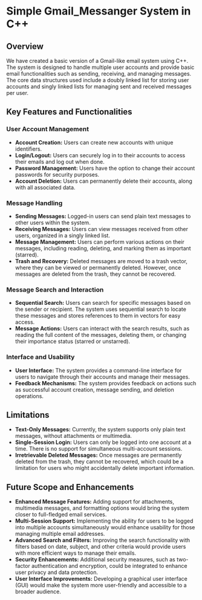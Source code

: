 # Simple Gmail_Messanger System in C++

## Overview
We have created a basic version of a  Gmail-like email system using C++. The system is designed to handle multiple user accounts and provide basic email functionalities such as sending, receiving, and managing messages. The core data structures used include a doubly linked list for storing user accounts and singly linked lists for managing sent and received messages per user.

## Key Features and Functionalities

### User Account Management
- **Account Creation:** Users can create new accounts with unique identifiers.
- **Login/Logout:** Users can securely log in to their accounts to access their emails and log out when done.
- **Password Management:** Users have the option to change their account passwords for security purposes.
- **Account Deletion:** Users can permanently delete their accounts, along with all associated data.

### Message Handling
- **Sending Messages:** Logged-in users can send plain text messages to other users within the system.
- **Receiving Messages:** Users can view messages received from other users, organized in a singly linked list.
- **Message Management:** Users can perform various actions on their messages, including reading, deleting, and marking them as important (starred).
- **Trash and Recovery:** Deleted messages are moved to a trash vector, where they can be viewed or permanently deleted. However, once messages are deleted from the trash, they cannot be recovered.

### Message Search and Interaction
- **Sequential Search:** Users can search for specific messages based on the sender or recipient. The system uses sequential search to locate these messages and stores references to them in vectors for easy access.
- **Message Actions:** Users can interact with the search results, such as reading the full content of the messages, deleting them, or changing their importance status (starred or unstarred).

### Interface and Usability
- **User Interface:** The system provides a command-line interface for users to navigate through their accounts and manage their messages.
- **Feedback Mechanisms:** The system provides feedback on actions such as successful account creation, message sending, and deletion operations.

## Limitations
- **Text-Only Messages:** Currently, the system supports only plain text messages, without attachments or multimedia.
- **Single-Session Login:** Users can only be logged into one account at a time. There is no support for simultaneous multi-account sessions.
- **Irretrievable Deleted Messages:** Once messages are permanently deleted from the trash, they cannot be recovered, which could be a limitation for users who might accidentally delete important information.

## Future Scope and Enhancements
- **Enhanced Message Features:** Adding support for attachments, multimedia messages, and formatting options would bring the system closer to full-fledged email services.
- **Multi-Session Support:** Implementing the ability for users to be logged into multiple accounts simultaneously would enhance usability for those managing multiple email addresses.
- **Advanced Search and Filters:** Improving the search functionality with filters based on date, subject, and other criteria would provide users with more efficient ways to manage their emails.
- **Security Enhancements:** Additional security measures, such as two-factor authentication and encryption, could be integrated to enhance user privacy and data protection.
- **User Interface Improvements:** Developing a graphical user interface (GUI) would make the system more user-friendly and accessible to a broader audience.
